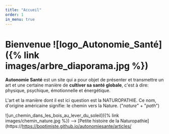 ```yaml
---
title: "Accueil"
order: 1
in_menu: true
---
```

# Bienvenue ![logo_Autonomie_Santé]({% link images/arbre_diaporama.jpg %})

**Autonomie Santé** est un site qui a pour objet de présenter et transmettre un art et une certaine manière de **cultiver sa santé globale**, c'est à dire:
physique, psychique, émotionnelle et énergétique.

L'art et la manière dont il est ici question est la NATUROPATHIE.
Ce nom, d'origine américaine signifie: le chemin vers la Nature.
("_nature_" + "_path_")


![un_chemin_dans_les_bois_au_lever_du_soleil]({% link images/chemin_nature.jpg %}) --> [Petite histoire de la Naturopathie](https://https://boptimiste.github.io/autonomiesante/articles/ 